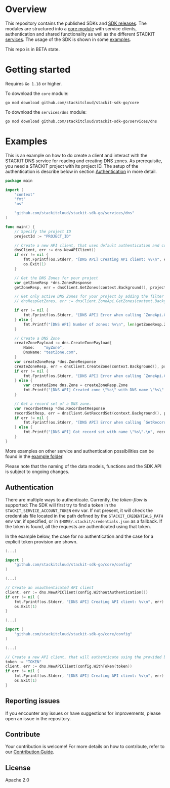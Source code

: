 # Overview

This repository contains the published SDKs and [SDK releases](https://github.com/stackitcloud/stackit-sdk-go/releases/).
The modules are structured into a [core module](https://github.com/stackitcloud/stackit-sdk-go/tree/main/core) with service clients, authentication and shared functionality as well as the different STACKIT [services](https://github.com/stackitcloud/stackit-sdk-go/tree/main/services).
The usage of the SDK is shown in some [examples](https://github.com/stackitcloud/stackit-sdk-go/tree/main/examples).

This repo is in BETA state.

# Getting started

Requires `Go 1.18` or higher.

To download the `core` module:

```
go mod download github.com/stackitcloud/stackit-sdk-go/core
```

To download the `services/dns` module:

```
go mod download github.com/stackitcloud/stackit-sdk-go/services/dns
```

# Examples

This is an example on how to do create a client and interact with the STACKIT DNS service for reading and creating DNS zones. As prerequisite, you need a STACKIT project with its project ID.
The setup of the authentication is describe below in section [Authentication](#authentication) in more detail.

```go
package main

import (
	"context"
	"fmt"
	"os"

	"github.com/stackitcloud/stackit-sdk-go/services/dns"
)

func main() {
	// Specify the project ID
	projectId := "PROJECT_ID"

	// Create a new API client, that uses default authentication and configuration
	dnsClient, err := dns.NewAPIClient()
	if err != nil {
		fmt.Fprintf(os.Stderr, "[DNS API] Creating API client: %v\n", err)
		os.Exit(1)
	}

	// Get the DNS Zones for your project
	var getZoneResp *dns.ZonesResponse
	getZoneResp, err = dnsClient.GetZones(context.Background(), projectId).Execute()

	// Get only active DNS Zones for your project by adding the filter "ActiveEq(true)" to the call. More filters are available and can be chained.
	// dnsRespGetZones, err := dnsClient.ZoneApi.GetZones(context.Background(), projectId).ActiveEq(true).Execute()

	if err != nil {
		fmt.Fprintf(os.Stderr, "[DNS API] Error when calling `ZoneApi.GetZones`: %v\n", err)
	} else {
		fmt.Printf("[DNS API] Number of zones: %v\n", len(getZoneResp.Zones))
	}

	// Create a DNS Zone
	createZonePayload := dns.CreateZonePayload{
		Name:    "myZone",
		DnsName: "testZone.com",
	}
	var createZoneResp *dns.ZoneResponse
	createZoneResp, err = dnsClient.CreateZone(context.Background(), projectId).CreateZonePayload(createZonePayload).Execute()
	if err != nil {
		fmt.Fprintf(os.Stderr, "[DNS API] Error when calling `ZoneApi.CreateZone`: %v\n", err)
	} else {
		var createdZone dns.Zone = createZoneResp.Zone
		fmt.Printf("[DNS API] Created zone \"%s\" with DNS name \"%s\" and zone id \"%s\".\n", createdZone.Name, createdZone.DnsName, createdZone.Id)
	}

	// Get a record set of a DNS zone.
	var recordSetResp *dns.RecordSetResponse
	recordSetResp, err = dnsClient.GetRecordSet(context.Background(), projectId, "zoneId", "recordSetId").Execute()
	if err != nil {
		fmt.Fprintf(os.Stderr, "[DNS API] Error when calling `GetRecordSet`: %v\n", err)
	} else {
		fmt.Printf("[DNS API] Got record set with name \"%s\".\n", recordSetResp.Rrset.Name)
	}
}

```

More examples on other service and authentication possibilities can be found in the [example folder](https://github.com/stackitcloud/stackit-sdk-go/tree/main/examples).

Please note that the naming of the data models, functions and the SDK API is subject to ongoing changes.

## Authentication

There are multiple ways to authenticate. Currently, the _token-flow_ is supported: The SDK will first try to find a token in the `STACKIT_SERVICE_ACCOUNT_TOKEN` env var. If not present, it will
check the credentials file located in the path defined by the `STACKIT_CREDENTIALS_PATH` env var, if specified,
or in `$HOME/.stackit/credentials.json` as a fallback. If the token is found, all the requests are authenticated using that token.

In the example below, the case for no authentication and the case for a explicit token provision are shown.

```go
(...)

import (
	"github.com/stackitcloud/stackit-sdk-go/core/config"
)

(...)

// Create an unauthenticated API client
client, err := dns.NewAPIClient(config.WithoutAuthentication())
if err != nil {
    fmt.Fprintf(os.Stderr, "[DNS API] Creating API client: %v\n", err)
    os.Exit(1)
}

```

```go
(...)

import (
	"github.com/stackitcloud/stackit-sdk-go/core/config"
)

(...)

// Create a new API client, that will authenticate using the provided bearer token
token := "TOKEN"
client, err := dns.NewAPIClient(config.WithToken(token))
if err != nil {
    fmt.Fprintf(os.Stderr, "[DNS API] Creating API client: %v\n", err)
    os.Exit(1)
}
```

## Reporting issues

If you encounter any issues or have suggestions for improvements, please open an issue in the repository.

## Contribute

Your contribution is welcome! For more details on how to contribute, refer to our [Contribution Guide](./CONTRIBUTION.md).

## License

Apache 2.0
